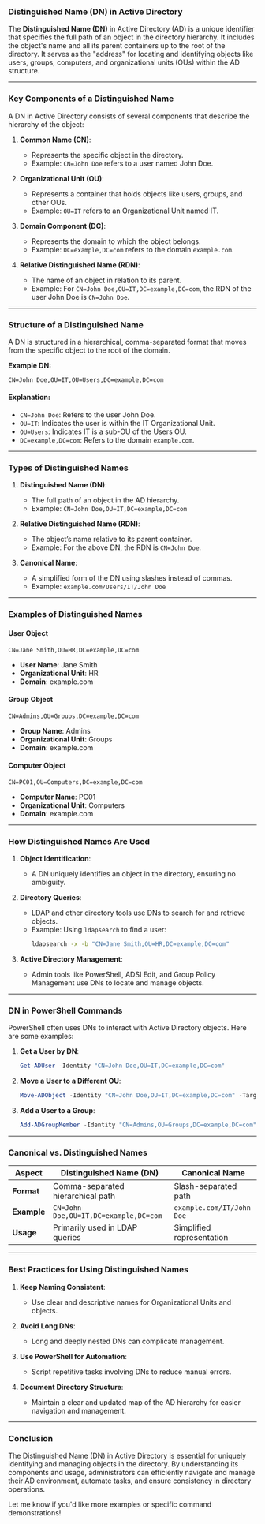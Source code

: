 ### **Distinguished Name (DN) in Active Directory**

The **Distinguished Name (DN)** in Active Directory (AD) is a unique identifier that specifies the full path of an object in the directory hierarchy. It includes the object's name and all its parent containers up to the root of the directory. It serves as the "address" for locating and identifying objects like users, groups, computers, and organizational units (OUs) within the AD structure.

---

### **Key Components of a Distinguished Name**

A DN in Active Directory consists of several components that describe the hierarchy of the object:

1. **Common Name (CN)**:
   - Represents the specific object in the directory.
   - Example: `CN=John Doe` refers to a user named John Doe.

2. **Organizational Unit (OU)**:
   - Represents a container that holds objects like users, groups, and other OUs.
   - Example: `OU=IT` refers to an Organizational Unit named IT.

3. **Domain Component (DC)**:
   - Represents the domain to which the object belongs.
   - Example: `DC=example,DC=com` refers to the domain `example.com`.

4. **Relative Distinguished Name (RDN)**:
   - The name of an object in relation to its parent.
   - Example: For `CN=John Doe,OU=IT,DC=example,DC=com`, the RDN of the user John Doe is `CN=John Doe`.

---

### **Structure of a Distinguished Name**

A DN is structured in a hierarchical, comma-separated format that moves from the specific object to the root of the domain.

**Example DN:**
```
CN=John Doe,OU=IT,OU=Users,DC=example,DC=com
```

#### **Explanation**:
- `CN=John Doe`: Refers to the user John Doe.
- `OU=IT`: Indicates the user is within the IT Organizational Unit.
- `OU=Users`: Indicates IT is a sub-OU of the Users OU.
- `DC=example,DC=com`: Refers to the domain `example.com`.

---

### **Types of Distinguished Names**

1. **Distinguished Name (DN)**:
   - The full path of an object in the AD hierarchy.
   - Example: `CN=John Doe,OU=IT,DC=example,DC=com`

2. **Relative Distinguished Name (RDN)**:
   - The object’s name relative to its parent container.
   - Example: For the above DN, the RDN is `CN=John Doe`.

3. **Canonical Name**:
   - A simplified form of the DN using slashes instead of commas.
   - Example: `example.com/Users/IT/John Doe`

---

### **Examples of Distinguished Names**

#### **User Object**
```
CN=Jane Smith,OU=HR,DC=example,DC=com
```
- **User Name**: Jane Smith
- **Organizational Unit**: HR
- **Domain**: example.com

#### **Group Object**
```
CN=Admins,OU=Groups,DC=example,DC=com
```
- **Group Name**: Admins
- **Organizational Unit**: Groups
- **Domain**: example.com

#### **Computer Object**
```
CN=PC01,OU=Computers,DC=example,DC=com
```
- **Computer Name**: PC01
- **Organizational Unit**: Computers
- **Domain**: example.com

---

### **How Distinguished Names Are Used**

1. **Object Identification**:
   - A DN uniquely identifies an object in the directory, ensuring no ambiguity.

2. **Directory Queries**:
   - LDAP and other directory tools use DNs to search for and retrieve objects.
   - Example: Using `ldapsearch` to find a user:
     ```bash
     ldapsearch -x -b "CN=Jane Smith,OU=HR,DC=example,DC=com"
     ```

3. **Active Directory Management**:
   - Admin tools like PowerShell, ADSI Edit, and Group Policy Management use DNs to locate and manage objects.

---

### **DN in PowerShell Commands**

PowerShell often uses DNs to interact with Active Directory objects. Here are some examples:

1. **Get a User by DN**:
   ```powershell
   Get-ADUser -Identity "CN=John Doe,OU=IT,DC=example,DC=com"
   ```

2. **Move a User to a Different OU**:
   ```powershell
   Move-ADObject -Identity "CN=John Doe,OU=IT,DC=example,DC=com" -TargetPath "OU=HR,DC=example,DC=com"
   ```

3. **Add a User to a Group**:
   ```powershell
   Add-ADGroupMember -Identity "CN=Admins,OU=Groups,DC=example,DC=com" -Members "CN=John Doe,OU=IT,DC=example,DC=com"
   ```

---

### **Canonical vs. Distinguished Names**

| **Aspect**         | **Distinguished Name (DN)**          | **Canonical Name**         |
|---------------------|--------------------------------------|----------------------------|
| **Format**          | Comma-separated hierarchical path   | Slash-separated path       |
| **Example**         | `CN=John Doe,OU=IT,DC=example,DC=com` | `example.com/IT/John Doe`  |
| **Usage**           | Primarily used in LDAP queries       | Simplified representation  |

---

### **Best Practices for Using Distinguished Names**

1. **Keep Naming Consistent**:
   - Use clear and descriptive names for Organizational Units and objects.
   
2. **Avoid Long DNs**:
   - Long and deeply nested DNs can complicate management.

3. **Use PowerShell for Automation**:
   - Script repetitive tasks involving DNs to reduce manual errors.

4. **Document Directory Structure**:
   - Maintain a clear and updated map of the AD hierarchy for easier navigation and management.

---

### **Conclusion**

The Distinguished Name (DN) in Active Directory is essential for uniquely identifying and managing objects in the directory. By understanding its components and usage, administrators can efficiently navigate and manage their AD environment, automate tasks, and ensure consistency in directory operations.

Let me know if you'd like more examples or specific command demonstrations!
